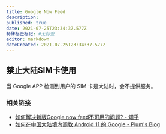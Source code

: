 ```yaml
---
title: Google Now Feed
description:
published: true
date: 2021-07-25T23:34:37.577Z
特殊标签标记: #无标签
editor: markdown
dateCreated: 2021-07-25T23:34:37.577Z
---
```


## 禁止大陆SIM卡使用

当 Google APP 检测到用户的 SIM 卡是大陆时，会不提供服务。

### 相关链接

+ [如何解决新版Google now feed不可用的问题? - 知乎](https://web.archive.org/web/20210725153451/https://www.zhihu.com/question/56510498)
+ [如何在中国大陆境内调教 Android 11 的 Google - Plum's Blog](https://web.archive.org/web/20210306153012/https://plumz.me/archives/12209/)
